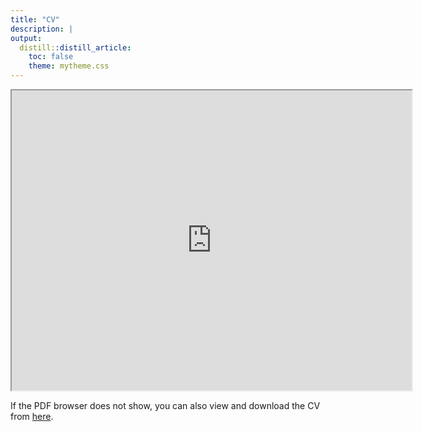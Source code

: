 ```yaml
---
title: "CV"
description: |
output: 
  distill::distill_article:
    toc: false
    theme: mytheme.css
---
```

<iframe src="https://drive.google.com/file/d/11AESEI0XEXLnlMkWNHj46Z5cypaX0JGv/preview" width="640" height="480" allow="autoplay"></iframe>

If the PDF browser does not show, you can also view and download the CV from [here](https://drive.google.com/file/d/11AESEI0XEXLnlMkWNHj46Z5cypaX0JGv/view).
```{.r .distill-force-highlighting-css}
```
